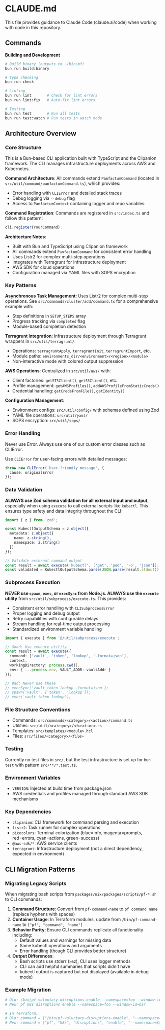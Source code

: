 # CLAUDE.md

This file provides guidance to Claude Code (claude.ai/code) when working with code in this repository.

## Commands

**Building and Development**
```bash
# Build binary (outputs to ./bin/pf)
bun run build:binary

# Type checking
bun run check

# Linting
bun run lint       # Check for lint errors
bun run lint:fix   # Auto-fix lint errors

# Testing
bun run test       # Run all tests
bun run test:watch # Run tests in watch mode
```

## Architecture Overview

### Core Structure
This is a Bun-based CLI application built with TypeScript and the Clipanion framework. The CLI manages infrastructure deployments across AWS and Kubernetes.

**Command Architecture**: All commands extend `PanfactumCommand` (located in `src/util/command/panfactumCommand.ts`), which provides:
- Error handling with `CLIError` and detailed stack traces
- Debug logging via `--debug` flag
- Access to `PanfactumContext` containing logger and repo variables

**Command Registration**: Commands are registered in `src/index.ts` and follow this pattern:
```typescript
cli.register(YourCommand);
```

**Architecture Notes**:
- Built with Bun and TypeScript using Clipanion framework
- All commands extend `PanfactumCommand` for consistent error handling
- Uses Listr2 for complex multi-step operations
- Integrates with Terragrunt for infrastructure deployment
- AWS SDK for cloud operations
- Configuration managed via YAML files with SOPS encryption

### Key Patterns

**Asynchronous Task Management**: Uses Listr2 for complex multi-step operations. See `src/commands/cluster/add/command.ts` for a comprehensive example with:
- Step definitions in `SETUP_STEPS` array
- Progress tracking via `completed` flag
- Module-based completion detection

**Terragrunt Integration**: Infrastructure deployment through Terragrunt wrappers in `src/util/terragrunt/`:
- Operations: `terragruntApply`, `terragruntInit`, `terragruntImport`, etc.
- Module paths: `environments_dir/<environment>/<region>/<module>`
- Non-interactive mode with colored output suppression

**AWS Operations**: Centralized in `src/util/aws/` with:
- Client factories: `getSTSClient()`, `getS3Client()`, etc.
- Profile management: `getAWSProfiles()`, `addAWSProfileFromStaticCreds()`
- Credential handling: `getCredsFromFile()`, `getIdentity()`

**Configuration Management**:
- Environment configs: `src/util/config/` with schemas defined using Zod
- YAML file operations: `src/util/yaml/`
- SOPS encryption: `src/util/sops/`

### Error Handling
Never use Error. Always use one of our custom error classes such as CLIError.

Use `CLIError` for user-facing errors with detailed messages:
```typescript
throw new CLIError('User-friendly message', { 
  cause: originalError 
});
```

### Data Validation
**ALWAYS use Zod schema validation for all external input and output**, especially when using `execute` to call external scripts like `kubectl`. This ensures type safety and data integrity throughout the CLI:

```typescript
import { z } from 'zod';

const KubectlOutputSchema = z.object({
  metadata: z.object({
    name: z.string(),
    namespace: z.string()
  })
});

// Validate external command output
const result = await execute('kubectl', ['get', 'pod', '-o', 'json']);
const validated = KubectlOutputSchema.parse(JSON.parse(result.stdout));
```

### Subprocess Execution
**NEVER use `spawn`, `exec`, or `execSync` from Node.js. ALWAYS use the `execute` utility** from `src/util/subprocess/execute.ts`. This provides:
- Consistent error handling with `CLISubprocessError`
- Proper logging and debug output
- Retry capabilities with configurable delays
- Stream handling for real-time output processing
- Standardized environment variable handling

```typescript
import { execute } from '@/util/subprocess/execute';

// Good: Use execute utility
const result = await execute({
  command: ['vault', 'token', 'lookup', '-format=json'],
  context,
  workingDirectory: process.cwd(),
  env: { ...process.env, VAULT_ADDR: vaultAddr }
});

// Bad: Never use these
// execSync('vault token lookup -format=json');
// spawn('vault', ['token', 'lookup']);
// exec('vault token lookup');
```

### File Structure Conventions
- Commands: `src/commands/<category>/<action>/command.ts`
- Utilities: `src/util/<category>/<function>.ts`
- Templates: `src/templates/<module>.hcl`
- Files: `src/files/<category>/<file>`

### Testing
Currently no test files in `src/`, but the test infrastructure is set up for `bun test` with pattern `src/**/*.test.ts`.

### Environment Variables
- `VERSION`: Injected at build time from package.json
- AWS credentials and profiles managed through standard AWS SDK mechanisms

### Key Dependencies
- `clipanion`: CLI framework for command parsing and execution
- `listr2`: Task runner for complex operations
- `picocolors`: Terminal colorization (blue=info, magenta=prompts, red=errors, cyan=actions, green=success)
- `@aws-sdk/*`: AWS service clients
- `terragrunt`: Infrastructure deployment (not a direct dependency, expected in environment)

## CLI Migration Patterns

### Migrating Legacy Scripts
When migrating bash scripts from `packages/nix/packages/scripts/pf-*.sh` to CLI commands:

1. **Command Structure**: Convert from `pf-command-name` to `pf command name` (replace hyphens with spaces)
2. **Container Usage**: In Terraform modules, update from `/bin/pf-command-name` to `["pf", "command", "name"]`
3. **Behavior Parity**: Ensure CLI commands replicate all functionality including:
   - Default values and warnings for missing data
   - Same kubectl operations and arguments
   - Error handling (though CLI provides better structure)
4. **Output Differences**: 
   - Bash scripts use stderr (`>&2`), CLI uses logger methods
   - CLI can add helpful summaries that scripts didn't have
   - kubectl output is captured but not displayed (available in debug mode)

### Example Migration
```bash
# Old: /bin/pf-voluntary-disruptions-enable --namespace=foo --window-id=bar
# New: pf k8s disruptions enable --namespace=foo --window-id=bar

# In Terraform:
# Old: command = ["/bin/pf-voluntary-disruptions-enable", "--namespace=${var.namespace}", "--window-id=${var.id}"]
# New: command = ["pf", "k8s", "disruptions", "enable", "--namespace=${var.namespace}", "--window-id=${var.id}"]
```